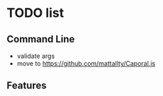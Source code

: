 # TODO list

## Command Line

  * validate args
  * move to https://github.com/mattallty/Caporal.js

## Features
